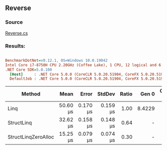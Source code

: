 ﻿## Reverse

### Source
[Reverse.cs](../../src/StructLinq.Benchmark/Reverse.cs)

### Results:
``` ini

BenchmarkDotNet=v0.12.1, OS=Windows 10.0.19042
Intel Core i7-8750H CPU 2.20GHz (Coffee Lake), 1 CPU, 12 logical and 6 physical cores
.NET Core SDK=5.0.100
  [Host]     : .NET Core 5.0.0 (CoreCLR 5.0.20.51904, CoreFX 5.0.20.51904), X64 RyuJIT
  DefaultJob : .NET Core 5.0.0 (CoreCLR 5.0.20.51904, CoreFX 5.0.20.51904), X64 RyuJIT


```
|              Method |     Mean |    Error |   StdDev | Ratio |  Gen 0 | Gen 1 | Gen 2 | Allocated |
|-------------------- |---------:|---------:|---------:|------:|-------:|------:|------:|----------:|
|                Linq | 50.60 μs | 0.170 μs | 0.159 μs |  1.00 | 8.4229 |     - |     - |   40072 B |
|          StructLinq | 32.62 μs | 0.158 μs | 0.148 μs |  0.64 |      - |     - |     - |      32 B |
| StructLinqZeroAlloc | 15.25 μs | 0.079 μs | 0.074 μs |  0.30 |      - |     - |     - |         - |
